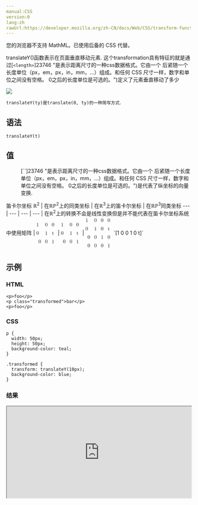 ```yaml
---
manual:CSS
version:0
lang:zh
rawUrl:https://developer.mozilla.org/zh-CN/docs/Web/CSS/transform-function/translateY
---
```






您的浏览器不支持 MathML。已使用后备的 CSS 代替。





translateY()函数表示在页面垂直移动元素. 这个transformation具有特征的就是通过[`<length>`]23746 "是表示距离尺寸的一种css数据格式。它由一个 <number> 后紧随一个长度单位（px，em，px，in，mm，...）组成。和任何 CSS 尺寸一样，数字和单位之间没有空格。<number> 0之后的长度单位是可选的。")定义了元素垂直移动了多少



![](%32467.png "")



`translateY(ty)是translate(0, ty)的一种简写方式`.


## 语法<a name="语法"></a>

```
translateY(t)

```

## 值<a name="值"></a>
<dl><dd>[`<length>`]23746 "是表示距离尺寸的一种css数据格式。它由一个 <number> 后紧随一个长度单位（px，em，px，in，mm，...）组成。和任何 CSS 尺寸一样，数字和单位之间没有空格。<number> 0之后的长度单位是可选的。")是代表了纵坐标的向量变换.</dd></dl>
笛卡尔坐标 ℝ<sup>2</sup> | 在ℝℙ<sup>2</sup>上的同类坐标 | 在ℝ<sup>3</sup>上的笛卡尔坐标 | 在ℝℙ<sup>3</sup>同类坐标 
 ---  |  ---  |  ---  |  ---  | 
在ℝ<sup>2</sup>上的转换不会是线性变换但是并不能代表在笛卡尔坐标系统中使用矩阵 | <math><mfenced><mtable><mtr>1<mtd>0</mtd><mtd>0</mtd></mtr><mtr>0<mtd>1</mtd><mtd>t</mtd></mtr><mtr><mtd>0</mtd><mtd>0</mtd><mtd>1</mtd></mtr></mtable></mfenced></math> | <math><math><mfenced><mtable><mtr>1<mtd>0</mtd><mtd>0</mtd></mtr><mtr>0<mtd>1</mtd><mtd>t</mtd></mtr><mtr><mtd>0</mtd><mtd>0</mtd><mtd>1</mtd></mtr></mtable></mfenced></math></math> | <math><mfenced><mtable><mtr>1<mtd>0</mtd><mtd>0</mtd><mtd>0</mtd></mtr><mtr>0<mtd>1</mtd><mtd>0</mtd><mtd>t</mtd></mtr><mtr><mtd>0</mtd><mtd>0</mtd><mtd>1</mtd><mtd>0</mtd></mtr><mtr><mtd>0</mtd><mtd>0</mtd><mtd>0</mtd><mtd>1</mtd></mtr></mtable></mfenced></math> 
`[1 0 0 1 0 t]` 


## 示例<a name="示例"></a>

### HTML<a name="HTML"></a>

```
<p>foo</p>
<p class="transformed">bar</p>
<p>foo</p>
```

### CSS<a name="CSS"></a>

```
p { 
  width: 50px;
  height: 50px;
  background-color: teal;
}

.transformed {
  transform: translateY(10px);
  background-color: blue;
}
```

### 结果<a name="结果"></a>


<iframe src='https://mdn.mozillademos.org/zh-CN/docs/Web/CSS/transform-function/translateY$samples/Examples?revision=1221613' width='100%' height='250'></iframe>




